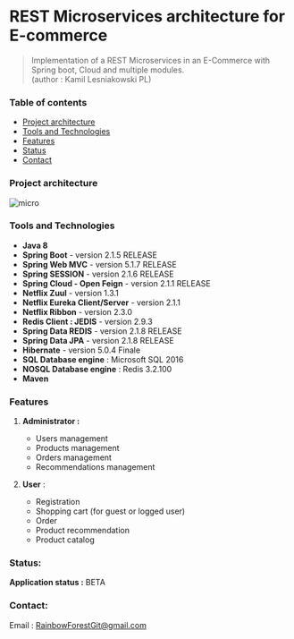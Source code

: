 # REST Microservices architecture for E-commerce

> Implementation of a REST Microservices in an E-Commerce with Spring boot, Cloud and multiple modules.                
(author : Kamil Lesniakowski PL)

### Table of contents

- [Project architecture](#Project-architecture)
- [Tools and Technologies](#technologies)
- [Features](#features)
- [Status](#status)
- [Contact](#contact)

### Project architecture
 
![micro](https://user-images.githubusercontent.com/50141193/58799788-845b1c00-8606-11e9-924b-1b4c03a9091c.png)

### Tools and Technologies

- **Java 8**
- **Spring Boot** - version 2.1.5 RELEASE
- **Spring Web MVC** - version 5.1.7 RELEASE
- **Spring SESSION** - version 2.1.6 RELEASE
- **Spring Cloud - Open Feign** - version 2.1.1 RELEASE
- **Netflix Zuul** - version 1.3.1 
- **Netflix Eureka Client/Server** - version 2.1.1
- **Netflix Ribbon** - version 2.3.0
- **Redis Client : JEDIS** - version 2.9.3
- **Spring Data REDIS** - version 2.1.8 RELEASE
- **Spring Data JPA** - version 2.1.8 RELEASE 
- **Hibernate** - version 5.0.4 Finale
- **SQL Database engine** : Microsoft SQL 2016
- **NOSQL Database engine** : Redis 3.2.100
- **Maven**

### Features

1. **Administrator :**

   - Users management
   - Products management
   - Orders management
   - Recommendations management

2. **User** :

   - Registration
   - Shopping cart (for guest or logged user)
   - Order
   - Product recommendation 
   - Product catalog
   
### Status:

**Application status :** BETA 

### Contact:

Email : RainbowForestGit@gmail.com
